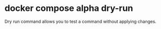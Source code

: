 # docker compose alpha dry-run

<!---MARKER_GEN_START-->
Dry run command allows you to test a command without applying changes.


<!---MARKER_GEN_END-->

